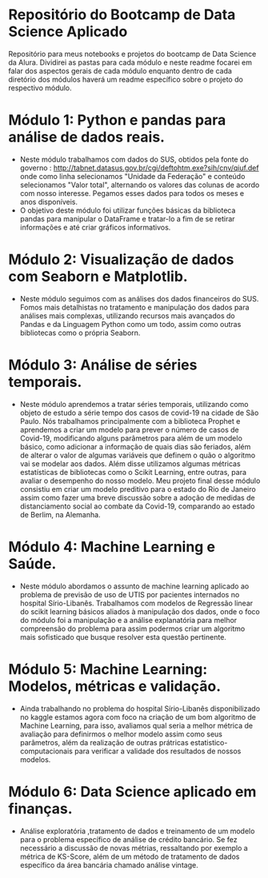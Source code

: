 # Repositório do Bootcamp de Data Science Aplicado
Repositório para meus notebooks e projetos do bootcamp de Data Science da Alura. Dividirei as pastas para cada módulo e neste readme focarei em falar dos aspectos gerais de cada módulo enquanto dentro de cada diretório dos módulos haverá um readme específico sobre o projeto do respectivo módulo.

# Módulo 1: Python e pandas para análise de dados reais.
* Neste módulo trabalhamos com dados do SUS, obtidos pela fonte do governo : http://tabnet.datasus.gov.br/cgi/deftohtm.exe?sih/cnv/qiuf.def onde como linha selecionamos "Unidade da Federação" e conteúdo selecionamos "Valor total", alternando os valores das colunas de acordo com nosso interesse. Pegamos esses dados para todos os meses e anos disponíveis. 
* O objetivo deste módulo foi utilizar funções básicas da biblioteca pandas para manipular o DataFrame e tratar-lo a fim de se retirar informações e até criar gráficos informativos.

# Módulo 2: Visualização de dados com Seaborn e Matplotlib.

* Neste módulo seguimos com as análises dos dados financeiros do SUS. Fomos mais detalhistas no tratamento e manipulação dos dados para análises mais complexas, utilizando recursos mais avançados do Pandas e da Linguagem Python como um todo, assim como outras bibliotecas como o própria Seaborn.

# Módulo 3: Análise de séries temporais.

* Neste módulo aprendemos a tratar séries temporais, utilizando como objeto de estudo a série tempo dos casos de covid-19 na cidade de São Paulo. Nós trabalhamos principalmente com a biblioteca Prophet e aprendemos a criar um modelo para prever o número de casos de Covid-19, modificando alguns parâmetros para além de um modelo básico, como adicionar a informação de quais dias são feriados, além de alterar o valor de algumas variáveis que definem o quão o algoritmo vai se modelar aos dados. Além disse utilizamos algumas métricas estatísticas de bibliotecas como o Scikit Learning, entre outras, para avaliar o desempenho do nosso modelo. Meu projeto final desse módulo consistiu em criar um modelo preditivo para o estado do Rio de Janeiro assim como fazer uma breve discussão sobre a adoção de medidas de distanciamento social ao combate da Covid-19, comparando ao estado de Berlim, na Alemanha.

# Módulo 4: Machine Learning e Saúde.

* Neste módulo abordamos o assunto de machine learning aplicado ao problema de previsão de uso de UTIS por pacientes internados no hospital Sírio-Libanês. Trabalhamos com modelos de Regressão linear do scikit learning básicos aliados à manipulação dos dados, onde o foco do módulo foi a manipulação e a análise explanatória para melhor compreensão do problema para assim podermos criar um algoritmo mais sofisticado que busque resolver esta questão pertinente.

# Módulo 5: Machine Learning: Modelos, métricas e validação.

* Ainda trabalhando no problema do hospital Sírio-Libanês disponibilizado no kaggle estamos agora com foco na criação de um bom algoritmo de Machine Learning, para isso, avaliamos qual seria a melhor métrica de avaliação para definirmos o melhor modelo assim como seus parâmetros, além da realização de outras prátricas estatistico-computacionais para verificar a validade dos resultados de nossos modelos.

# Módulo 6: Data Science aplicado em finanças.
* Análise exploratória ,tratamento de dados e treinamento de um modelo para o problema específico de análise de crédito bancário. Se fez necessário a discussão de novas métrias, ressaltando por exemplo a métrica de KS-Score, além de um método de tratamento de dados específico da área bancária chamado análise vintage.
